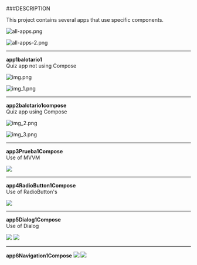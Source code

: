 ###DESCRIPTION

This project contains several apps that use specific components.

![all-apps.png](readme-images/all-apps.png)

![all-apps-2.png](readme-images/all-apps-2.png)

***
**app1balotario1**  
Quiz app not using Compose

![img.png](readme-images/img.png)

![img_1.png](readme-images/img_1.png)

***
**app2balotario1compose**  
Quiz app using Compose

![img_2.png](readme-images/img_2.png)

![img_3.png](readme-images/img_3.png)

***
**app3Prueba1Compose**  
Use of MVVM

![](readme-images/img_4.png)

***
**app4RadioButton1Compose**  
Use of RadioButton's

![](readme-images/img_5.png)

***
**app5Dialog1Compose**  
Use of Dialog

![](readme-images/img_6.png)
![](readme-images/img_7.png)

***
**app6Navigation1Compose**
![](readme-images/img_8.png)
![](readme-images/img_9.png)